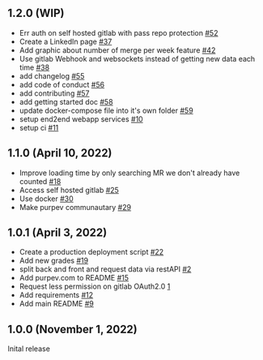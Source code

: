 ## 1.2.0 (WIP)
- Err auth on self hosted gitlab with pass repo protection [#52](https://github.com/S-Stanley/Purpev/issues/52)
- Create a LinkedIn page [#37](https://github.com/S-Stanley/Purpev/issues/37)
- Add graphic about number of merge per week feature [#42](https://github.com/S-Stanley/Purpev/issues/42)
- Use gitlab Webhook and websockets instead of getting new data each time [#38](https://github.com/S-Stanley/Purpev/issues/38)
- add changelog [#55](https://github.com/S-Stanley/Purpev/issues/55)
- add code of conduct [#56](https://github.com/S-Stanley/Purpev/issues/56)
- add contributing [#57](https://github.com/S-Stanley/Purpev/issues/57)
- add getting started doc [#58](https://github.com/S-Stanley/Purpev/issues/58)
- update docker-compose file into it's own folder [#59](https://github.com/S-Stanley/Purpev/issues/59)
- setup end2end webapp services [#10](https://github.com/S-Stanley/Purpev/issues/10)
- setup ci [#11](https://github.com/S-Stanley/Purpev/issues/11)

## 1.1.0 (April 10, 2022)

- Improve loading time by only searching MR we don't already have counted [#18](https://github.com/S-Stanley/Purpev/issues/18)
- Access self hosted gitlab [#25](https://github.com/S-Stanley/Purpev/issues/25)
- Use docker [#30](https://github.com/S-Stanley/Purpev/issues/30)
- Make purpev communautary [#29](https://github.com/S-Stanley/Purpev/issues/29)

## 1.0.1 (April 3, 2022)
- Create a production deployment script [#22](https://github.com/S-Stanley/Purpev/issues/22)
- Add new grades [#19](https://github.com/S-Stanley/Purpev/issues/19)
- split back and front and request data via restAPI [#2](https://github.com/S-Stanley/Purpev/issues/2)
- Add purpev.com to README [#15](https://github.com/S-Stanley/Purpev/issues/15)
- Request less permission on gitlab OAuth2.0 [1](https://github.com/S-Stanley/Purpev/issues/1)
- Add requirements [#12](https://github.com/S-Stanley/Purpev/issues/12)
- Add main README [#9](https://github.com/S-Stanley/Purpev/issues/9)

## 1.0.0 (November 1, 2022)

Inital release
